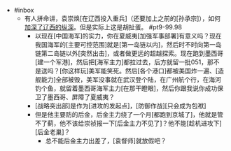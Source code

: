 - #inbox
    - 有人拼命讲，袁崇焕[在辽西投入重兵]（还要加上之前的[孙承宗]），如何[加深了辽西的纵深](https://www.zhihu.com/question/432277023/answer/1847393322)。但是实际上这是胡扯蛋。 #pt9-99.98
        - 以现在[中国海军]的实力，你在夏威夷[加强军事部署]有意义吗？现在我国海军的[主要可控范围]就是[第一岛链以内]，然后时不时向第一岛链第二岛链以外[突然出击]，或者做更远的超越探索。现在跑到墨西哥[建一个军港]，然后把[海军主力]都拉过去，后方就留一批051，那不是送吗？[你这样玩]美军能笑死。然后[各个港口]都被美国炸一遍、[造舰能力]全部被毁，美军没事就在武汉登个陆，在广州航个行，在海河钓个鱼，就留着墨西哥海军主力[在那干瞪眼]，然后你跟我说你成功保卫了墨西哥、屏障了夏威夷？
        - [战略突出部]是作为[进攻的发起点]，[防御作战][只会成为包袱]
        - 但是他主要防的后金，后金主力绕了一个月[都跑到京城了]，他就是管不了蓟，他不该给崇祯报一下[后金主力不见了]？他不能[趁机进攻下][后金老巢]？
            - 总不能后金主力出差了，[袁督师]就放假吧？
